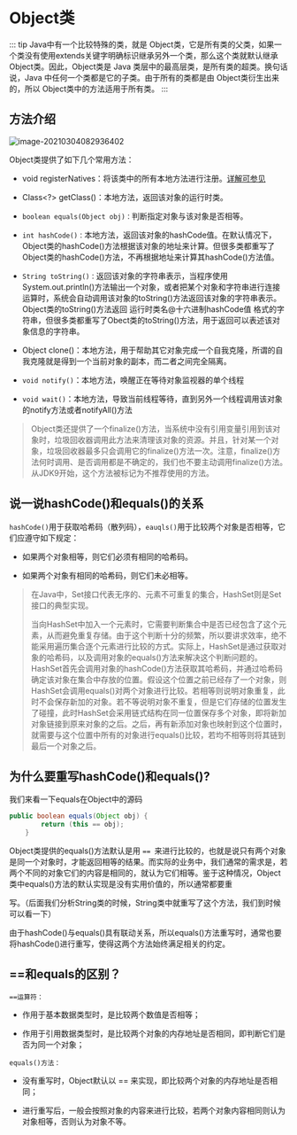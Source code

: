 # Object类
::: tip
Java中有一个比较特殊的类，就是 Object类，它是所有类的父类，如果一个类没有使用extends关键字明确标识继承另外一个类，那么这个类就默认继承 Object类。因此，Object类是 Java 类层中的最高层类，是所有类的超类。换句话说，Java 中任何一个类都是它的子类。由于所有的类都是由 Object类衍生出来的，所以 Object类中的方法适用于所有类。
:::
## 方法介绍

![image-20210304082936402](https://gitee.com/lgaaip/img/raw/master/20210304082944.png)

Object类提供了如下几个常用方法：

- void registerNatives：将该类中的所有本地方法进行注册。[详解可参见](https://blog.csdn.net/Saintyyu/article/details/90452826)

- Class<?> getClass()：本地方法，返回该对象的运行时类。

- `boolean equals(Object obj)：`判断指定对象与该对象是否相等。

- `int hashCode()：`本地方法，返回该对象的hashCode值。在默认情况下，Object类的hashCode()方法根据该对象的地址来计算。但很多类都重写了Object类的hashCode()方法，不再根据地址来计算其hashCode()方法值。

- `String toString()：`返回该对象的字符串表示，当程序使用System.out.println()方法输出一个对象，或者把某个对象和字符串进行连接运算时，系统会自动调用该对象的toString()方法返回该对象的字符串表示。Object类的toString()方法返回 运行时类名@十六进制hashCode值 格式的字符串，但很多类都重写了Obect类的toString()方法，用于返回可以表述该对象信息的字符串。

- Object clone()：本地方法，用于帮助其它对象完成一个自我克隆，所谓的自我克隆就是得到一个当前对象的副本，而二者之间完全隔离。
- `void notify()`：本地方法，唤醒正在等待对象监视器的单个线程
- `void wait()`：本地方法，导致当前线程等待，直到另外一个线程调用该对象的notify方法或者notifyAll()方法

> Object类还提供了一个finalize()方法，当系统中没有引用变量引用到该对象时，垃圾回收器调用此方法来清理该对象的资源。并且，针对某一个对象，垃圾回收器最多只会调用它的finalize()方法一次。注意，finalize()方法何时调用、是否调用都是不确定的，我们也不要主动调用finalize()方法。从JDK9开始，这个方法被标记为不推荐使用的方法。



## **说一说**hashCode()和equals()的关系

`hashCode()`用于获取哈希码（散列码），`eauqls()`用于比较两个对象是否相等，它们应遵守如下规定：

- 如果两个对象相等，则它们必须有相同的哈希码。

- 如果两个对象有相同的哈希码，则它们未必相等。

> 在Java中，Set接口代表无序的、元素不可重复的集合，HashSet则是Set接口的典型实现。
>
> 当向HashSet中加入一个元素时，它需要判断集合中是否已经包含了这个元素，从而避免重复存储。由于这个判断十分的频繁，所以要讲求效率，绝不能采用遍历集合逐个元素进行比较的方式。实际上，HashSet是通过获取对象的哈希码，以及调用对象的equals()方法来解决这个判断问题的。HashSet首先会调用对象的hashCode()方法获取其哈希码，并通过哈希码确定该对象在集合中存放的位置。假设这个位置之前已经存了一个对象，则HashSet会调用equals()对两个对象进行比较。若相等则说明对象重复，此时不会保存新加的对象。若不等说明对象不重复，但是它们存储的位置发生了碰撞，此时HashSet会采用链式结构在同一位置保存多个对象，即将新加对象链接到原来对象的之后。之后，再有新添加对象也映射到这个位置时，就需要与这个位置中所有的对象进行equals()比较，若均不相等则将其链到最后一个对象之后。

## 为什么要重写hashCode()和equals()?

我们来看一下equals在Object中的源码

```java
public boolean equals(Object obj) {
        return (this == obj);
    }
```

Object类提供的equals()方法默认是用 `== `来进行比较的，也就是说只有两个对象是同一个对象时，才能返回相等的结果。而实际的业务中，我们通常的需求是，若两个不同的对象它们的内容是相同的，就认为它们相等。鉴于这种情况，Object类中equals()方法的默认实现是没有实用价值的，所以通常都要重

写。（后面我们分析String类的时候，String类中就重写了这个方法，我们到时候可以看一下）

由于hashCode()与equals()具有联动关系，所以equals()方法重写时，通常也要将hashCode()进行重写，使得这两个方法始终满足相关的约定。

## ==和equals的区别？

`==运算符：`

- 作用于基本数据类型时，是比较两个数值是否相等；

- 作用于引用数据类型时，是比较两个对象的内存地址是否相同，即判断它们是否为同一个对象；

`equals()方法：`

- 没有重写时，Object默认以 == 来实现，即比较两个对象的内存地址是否相同；

- 进行重写后，一般会按照对象的内容来进行比较，若两个对象内容相同则认为对象相等，否则认为对象不等。 